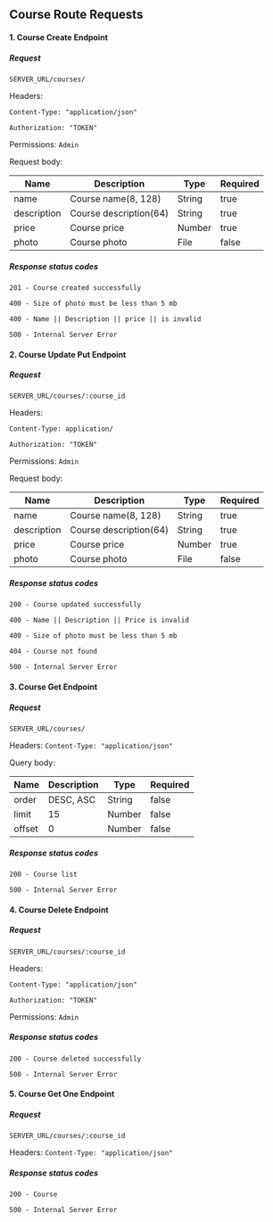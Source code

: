 ## Course Route Requests

#### 1. Course Create Endpoint

##### Request

`SERVER_URL/courses/`

Headers:

`Content-Type: "application/json"`

`Authorization: "TOKEN"`

Permissions: `Admin`

Request body:

| Name        | Description            | Type   | Required |
| ----------- | ---------------------- | ------ | -------- |
| name        | Course name(8, 128)    | String | true     |
| description | Course description(64) | String | true     |
| price       | Course price           | Number | true     |
| photo       | Course photo           | File   | false    |

##### Response status codes

`201 - Course created successfully`

`400 - Size of photo must be less than 5 mb`

`400 - Name || Description || price || is invalid`

`500 - Internal Server Error`

#### 2. Course Update Put Endpoint

##### Request

`SERVER_URL/courses/:course_id`

Headers:

`Content-Type: application/`

`Authorization: "TOKEN"`

Permissions: `Admin`

Request body:

| Name        | Description            | Type   | Required |
| ----------- | ---------------------- | ------ | -------- |
| name        | Course name(8, 128)    | String | true     |
| description | Course description(64) | String | true     |
| price       | Course price           | Number | true     |
| photo       | Course photo           | File   | false    |

##### Response status codes

`200 - Course updated successfully`

`400 - Name || Description || Price is invalid`

`400 - Size of photo must be less than 5 mb`

`404 - Course not found`

`500 - Internal Server Error`

#### 3. Course Get Endpoint

##### Request

`SERVER_URL/courses/`

Headers: `Content-Type: "application/json"`

Query body:

| Name   | Description | Type   | Required |
| ------ | ----------- | ------ | -------- |
| order  | DESC, ASC   | String | false    |
| limit  | 15          | Number | false    |
| offset | 0           | Number | false    |

##### Response status codes

`200 - Course list`

`500 - Internal Server Error`

#### 4. Course Delete Endpoint

##### Request

`SERVER_URL/courses/:course_id`

Headers:

`Content-Type: "application/json"`

`Authorization: "TOKEN"`

Permissions: `Admin`

##### Response status codes

`200 - Course deleted successfully`

`500 - Internal Server Error`

#### 5. Course Get One Endpoint

##### Request

`SERVER_URL/courses/:course_id`

Headers: `Content-Type: "application/json"`

##### Response status codes

`200 - Course`

`500 - Internal Server Error`
